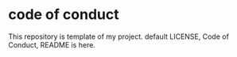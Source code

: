 # code of conduct

This repository is template of my project.
default LICENSE, Code of Conduct, README is here.

